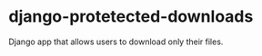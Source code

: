 django-protetected-downloads
============================

Django app that allows users to download only their files.